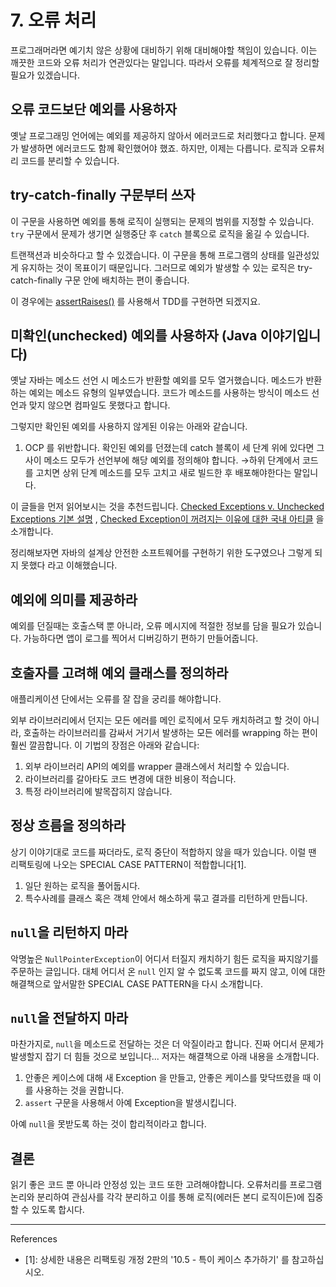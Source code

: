 # 7. 오류 처리

프로그래머라면 예기치 않은 상황에 대비하기 위해 대비해야할 책임이 있습니다. 이는 깨끗한 코드와 오류 처리가 연관있다는 말입니다. 따라서 오류를 체계적으로 잘 정리할 필요가 있겠습니다.

## 오류 코드보단 예외를 사용하자

옛날 프로그래밍 언어에는 예외를 제공하지 않아서 에러코드로 처리했다고 합니다. 문제가 발생하면 에러코드도 함께 확인했어야 했죠. 하지만, 이제는 다릅니다. 로직과 오류처리 코드를 분리할 수 있습니다.

## try-catch-finally 구문부터 쓰자

이 구문을 사용하면 예외를 통해 로직이 실행되는 문제의 범위를 지정할 수 있습니다. `try` 구문에서 문제가 생기면 실행중단 후 `catch` 블록으로 로직을 옮길 수 있습니다.

트랜잭션과 비슷하다고 할 수 있겠습니다. 이 구문을 통해 프로그램의 상태를 일관성있게 유지하는 것이 목표이기 때문입니다. 그러므로 예외가 발생할 수 있는 로직은 try-catch-finally 구문 안에 배치하는 편이 좋습니다.

이 경우에는 [assertRaises()](https://docs.python.org/3/library/unittest.html#unittest.TestCase.assertRaises) 를 사용해서 TDD를 구현하면 되겠지요.

## 미확인(unchecked) 예외를 사용하자 (Java 이야기입니다)

옛날 자바는 메소드 선언 시 메소드가 반환할 예외를 모두 열거했습니다. 메소드가 반환하는 예외는 메소드 유형의 일부였습니다. 코드가 메소드를 사용하는 방식이 메소드 선언과 맞지 않으면 컴파일도 못했다고 합니다.

그렇지만 확인된 예외를 사용하지 않게된 이유는 아래와 같습니다.

1. OCP 를 위반합니다. 확인된 예외를 던졌는데 catch 블록이 세 단계 위에 있다면 그 사이 메소드 모두가 선언부에 해당 예외를 정의해야 합니다.
   →하위 단계에서 코드를 고치면 상위 단계 메소드를 모두 고치고 새로 빌드한 후 배포해야한다는 말입니다.

이 글들을 먼저 읽어보시는 것을 추천드립니다. [Checked Exceptions v. Unchecked Exceptions 기본 설명](https://www.geeksforgeeks.org/checked-vs-unchecked-exceptions-in-java/) , [Checked Exception이 꺼려지는 이유에 대한 국내 아티클](https://velog.io/@sangmin7648/%EB%8B%B9%EC%8B%A0%EC%9D%98-Checked-Exception%EC%9D%80-%ED%95%84%EC%9A%94-%EC%97%86%EB%8B%A4#1-openclosed-%EC%9B%90%EC%B9%99%EC%9D%98-%EC%9C%84%EB%B0%B0) 을 소개합니다.

정리해보자면 자바의 설계상 안전한 소프트웨어를 구현하기 위한 도구였으나 그렇게 되지 못했다 라고 이해했습니다.

## 예외에 의미를 제공하라

예외를 던질때는 호출스택 뿐 아니라, 오류 메시지에 적절한 정보를 담을 필요가 있습니다. 가능하다면 앱이 로그를 찍어서 디버깅하기 편하기 만들어줍니다.

## 호출자를 고려해 예외 클래스를 정의하라

애플리케이션 단에서는 오류를 잘 잡을 궁리를 해야합니다.

외부 라이브러리에서 던지는 모든 에러를 메인 로직에서 모두 캐치하려고 할 것이 아니라, 호출하는 라이브러리를 감싸서 거기서 발생하는 모든 에러를 wrapping 하는 편이 훨씬 깔끔합니다. 이 기법의 장점은 아래와 같습니다:

1. 외부 라이브러리 API의 예외를 wrapper 클래스에서 처리할 수 있습니다.
2. 라이브러리를 갈아타도 코드 변경에 대한 비용이 적습니다.
3. 특정 라이브러리에 발목잡히지 않습니다.

## 정상 흐름을 정의하라

상기 이야기대로 코드를 짜더라도, 로직 중단이 적합하지 않을 때가 있습니다. 이럴 땐 리팩토링에 나오는 SPECIAL CASE PATTERN이 적합합니다[1].

1. 일단 원하는 로직을 풀어둡시다.
2. 특수사례를 클래스 혹은 객체 안에서 해소하게 묶고 결과를 리턴하게 만듭니다.

## `null`을 리턴하지 마라

악명높은 `NullPointerException`이 어디서 터질지 캐치하기 힘든 로직을 짜지않기를 주문하는 글입니다. 대체 어디서 온 `null` 인지 알 수 없도록 코드를 짜지 않고, 이에 대한 해결책으로 앞서말한 SPECIAL CASE PATTERN을 다시 소개합니다.

## `null`을 전달하지 마라

마찬가지로, `null`을 메소드로 전달하는 것은 더 악질이라고 합니다. 진짜 어디서 문제가 발생할지 잡기 더 힘들 것으로 보입니다... 저자는 해결책으로 아래 내용을 소개합니다.

1. 안좋은 케이스에 대해 새 Exception 을 만들고, 안좋은 케이스를 맞닥뜨렸을 때 이를 사용하는 것을 권합니다.
2. `assert` 구문을 사용해서 아예 Exception을 발생시킵니다.

아예 `null`을 못받도록 하는 것이 합리적이라고 합니다.

## 결론

읽기 좋은 코드 뿐 아니라 안정성 있는 코드 또한 고려해야합니다. 오류처리를 프로그램 논리와 분리하여 관심사를 각각 분리하고 이를 통해 로직(에러든 본디 로직이든)에 집중할 수 있도록 합시다.

---

References

* [1]: 상세한 내용은 리팩토링 개정 2판의 '10.5 - 특이 케이스 추가하기' 를 참고하십시오.